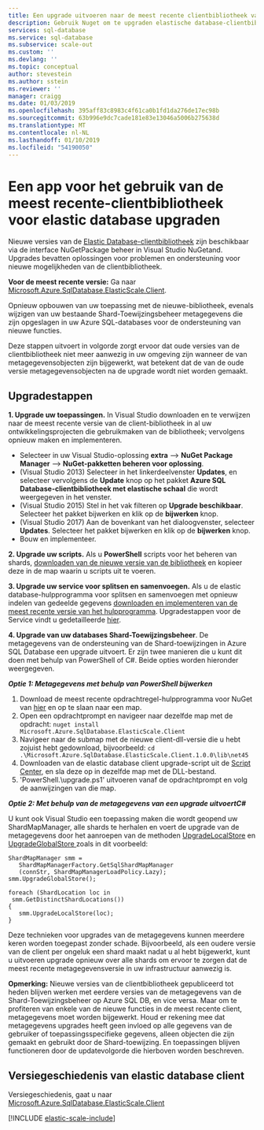 ```yaml
---
title: Een upgrade uitvoeren naar de meest recente clientbibliotheek van elastische database | Microsoft Docs
description: Gebruik Nuget om te upgraden elastische database-clientbibliotheek.
services: sql-database
ms.service: sql-database
ms.subservice: scale-out
ms.custom: ''
ms.devlang: ''
ms.topic: conceptual
author: stevestein
ms.author: sstein
ms.reviewer: ''
manager: craigg
ms.date: 01/03/2019
ms.openlocfilehash: 395aff83c8983c4f61ca0b1fd1da276de17ec98b
ms.sourcegitcommit: 63b996e9dc7cade181e83e13046a5006b275638d
ms.translationtype: MT
ms.contentlocale: nl-NL
ms.lasthandoff: 01/10/2019
ms.locfileid: "54190050"
---
```

# <a name="upgrade-an-app-to-use-the-latest-elastic-database-client-library"></a>Een app voor het gebruik van de meest recente-clientbibliotheek voor elastic database upgraden

Nieuwe versies van de [Elastic Database-clientbibliotheek](sql-database-elastic-database-client-library.md) zijn beschikbaar via de interface NuGetPackage beheer in Visual Studio NuGetand. Upgrades bevatten oplossingen voor problemen en ondersteuning voor nieuwe mogelijkheden van de clientbibliotheek.

**Voor de meest recente versie:** Ga naar [Microsoft.Azure.SqlDatabase.ElasticScale.Client](https://www.nuget.org/packages/Microsoft.Azure.SqlDatabase.ElasticScale.Client/).

Opnieuw opbouwen van uw toepassing met de nieuwe-bibliotheek, evenals wijzigen van uw bestaande Shard-Toewijzingsbeheer metagegevens die zijn opgeslagen in uw Azure SQL-databases voor de ondersteuning van nieuwe functies.

Deze stappen uitvoert in volgorde zorgt ervoor dat oude versies van de clientbibliotheek niet meer aanwezig in uw omgeving zijn wanneer de van metagegevensobjecten zijn bijgewerkt, wat betekent dat de van de oude versie metagegevensobjecten na de upgrade wordt niet worden gemaakt.

## <a name="upgrade-steps"></a>Upgradestappen

**1. Upgrade uw toepassingen.** In Visual Studio downloaden en te verwijzen naar de meest recente versie van de client-bibliotheek in al uw ontwikkelingsprojecten die gebruikmaken van de bibliotheek; vervolgens opnieuw maken en implementeren.

* Selecteer in uw Visual Studio-oplossing **extra** --> **NuGet Package Manager** -->  **NuGet-pakketten beheren voor oplossing**.
* (Visual Studio 2013) Selecteer in het linkerdeelvenster **Updates**, en selecteer vervolgens de **Update** knop op het pakket **Azure SQL Database-clientbibliotheek met elastische schaal** die wordt weergegeven in het venster.
* (Visual Studio 2015) Stel in het vak filteren op **Upgrade beschikbaar**. Selecteer het pakket bijwerken en klik op de **bijwerken** knop.
* (Visual Studio 2017) Aan de bovenkant van het dialoogvenster, selecteer **Updates**. Selecteer het pakket bijwerken en klik op de **bijwerken** knop.
* Bouw en implementeer.

**2. Upgrade uw scripts.** Als u **PowerShell** scripts voor het beheren van shards, [downloaden van de nieuwe versie van de bibliotheek](https://www.nuget.org/packages/Microsoft.Azure.SqlDatabase.ElasticScale.Client/) en kopieer deze in de map waarin u scripts uit te voeren.

**3. Upgrade uw service voor splitsen en samenvoegen.** Als u de elastic database-hulpprogramma voor splitsen en samenvoegen met opnieuw indelen van gedeelde gegevens [downloaden en implementeren van de meest recente versie van het hulpprogramma](https://www.nuget.org/packages/Microsoft.Azure.SqlDatabase.ElasticScale.Service.SplitMerge/). Upgradestappen voor de Service vindt u gedetailleerde [hier](sql-database-elastic-scale-overview-split-and-merge.md).

**4. Upgrade van uw databases Shard-Toewijzingsbeheer**. De metagegevens van de ondersteuning van de Shard-toewijzingen in Azure SQL Database een upgrade uitvoert.  Er zijn twee manieren die u kunt dit doen met behulp van PowerShell of C#. Beide opties worden hieronder weergegeven.

***Optie 1: Metagegevens met behulp van PowerShell bijwerken***

1. Download de meest recente opdrachtregel-hulpprogramma voor NuGet van [hier](http://nuget.org/nuget.exe) en op te slaan naar een map.
2. Open een opdrachtprompt en navigeer naar dezelfde map met de opdracht: `nuget install Microsoft.Azure.SqlDatabase.ElasticScale.Client`
3. Navigeer naar de submap met de nieuwe client-dll-versie die u hebt zojuist hebt gedownload, bijvoorbeeld: `cd .\Microsoft.Azure.SqlDatabase.ElasticScale.Client.1.0.0\lib\net45`
4. Downloaden van de elastic database client upgrade-script uit de [Script Center](https://gallery.technet.microsoft.com/scriptcenter/Azure-SQL-Database-Elastic-6442e6a9), en sla deze op in dezelfde map met de DLL-bestand.
5. 'PowerShell.\upgrade.ps1' uitvoeren vanaf de opdrachtprompt en volg de aanwijzingen van die map.

***Optie 2: Met behulp van de metagegevens van een upgrade uitvoertC#***

U kunt ook Visual Studio een toepassing maken die wordt geopend uw ShardMapManager, alle shards te herhalen en voert de upgrade van de metagegevens door het aanroepen van de methoden [UpgradeLocalStore](https://docs.microsoft.com/dotnet/api/microsoft.azure.sqldatabase.elasticscale.shardmanagement.shardmapmanager.upgradelocalstore) en [UpgradeGlobalStore ](https://docs.microsoft.com/dotnet/api/microsoft.azure.sqldatabase.elasticscale.shardmanagement.shardmapmanager.upgradeglobalstore) zoals in dit voorbeeld:

    ShardMapManager smm =
       ShardMapManagerFactory.GetSqlShardMapManager
       (connStr, ShardMapManagerLoadPolicy.Lazy);
    smm.UpgradeGlobalStore();

    foreach (ShardLocation loc in
     smm.GetDistinctShardLocations())
    {
       smm.UpgradeLocalStore(loc);
    }

Deze technieken voor upgrades van de metagegevens kunnen meerdere keren worden toegepast zonder schade. Bijvoorbeeld, als een oudere versie van de client per ongeluk een shard maakt nadat u al hebt bijgewerkt, kunt u uitvoeren upgrade opnieuw over alle shards om ervoor te zorgen dat de meest recente metagegevensversie in uw infrastructuur aanwezig is.

**Opmerking:**  Nieuwe versies van de clientbibliotheek gepubliceerd tot heden blijven werken met eerdere versies van de metagegevens van de Shard-Toewijzingsbeheer op Azure SQL DB, en vice versa.   Maar om te profiteren van enkele van de nieuwe functies in de meest recente client, metagegevens moet worden bijgewerkt.   Houd er rekening mee dat metagegevens upgrades heeft geen invloed op alle gegevens van de gebruiker of toepassingsspecifieke gegevens, alleen objecten die zijn gemaakt en gebruikt door de Shard-toewijzing.  En toepassingen blijven functioneren door de updatevolgorde die hierboven worden beschreven.

## <a name="elastic-database-client-version-history"></a>Versiegeschiedenis van elastic database client

Versiegeschiedenis, gaat u naar [Microsoft.Azure.SqlDatabase.ElasticScale.Client](https://www.nuget.org/packages/Microsoft.Azure.SqlDatabase.ElasticScale.Client/)

[!INCLUDE [elastic-scale-include](../../includes/elastic-scale-include.md)]

<!--Image references-->
[1]:./media/sql-database-elastic-scale-upgrade-client-library/nuget-upgrade.png